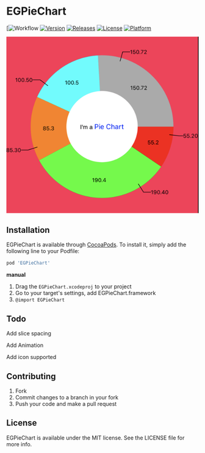 # EGPieChart
[![Workflow](https://github.com/GuanyiLL/EGPieChart/actions/workflows/swift.yml/badge.svg)
[![Version](https://img.shields.io/cocoapods/v/EGPieChart.svg?style=flat)](https://cocoapods.org/pods/EGPieChart)
[![Releases](https://img.shields.io/github/release/GuanyiLL/EGPieChart.svg)](https://github.com/GuanyiLL/EGPieChart/releases)
[![License](https://img.shields.io/cocoapods/l/EGPieChart.svg?style=flat)](https://cocoapods.org/pods/EGPieChart)
[![Platform](https://img.shields.io/cocoapods/p/EGPieChart.svg?style=flat)](https://cocoapods.org/pods/EGPieChart)

![img01](/img/img01.png)

## Installation

EGPieChart is available through [CocoaPods](https://cocoapods.org). To install
it, simply add the following line to your Podfile:

```ruby
pod 'EGPieChart'
```

**manual**

1. Drag the `EGPieChart.xcodeproj` to your project
2. Go to your target's settings, add EGPieChart.framework
3. `@import EGPieChart`

## Todo

Add slice spacing

Add Animation

Add icon supported

## Contributing

1. Fork
2. Commit changes to a branch in your fork
3. Push your code and make a pull request

## License

EGPieChart is available under the MIT license. See the LICENSE file for more info.
